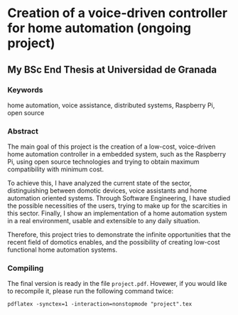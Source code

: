 # Creation of a voice-driven controller for home automation (ongoing project)
## My BSc End Thesis at Universidad de Granada
### Keywords
home automation, voice assistance, distributed systems, Raspberry Pi, open source

### Abstract
The main goal of this project is the creation of a low-cost, voice-driven home automation controller in a embedded system,
such as the Raspberry Pi, using open source technologies and trying to obtain maximum compatibility with minimum cost.

To achieve this, I have analyzed the current state of the sector, distinguishing between domotic devices, voice assistants 
and home automation oriented systems. Through Software Engineering, I have studied the possible necessities of the users,
trying to make up for the scarcities in this sector. Finally, I show an implementation of a home automation system in a real
environment, usable and extensible to any daily situation.

Therefore, this project tries to demonstrate the infinite opportunities that the recent field of domotics enables, 
and the possibility of creating low-cost functional home automation systems.

### Compiling
The final version is ready in the file `project.pdf`. Hovewer, if you would like to recompile it, please run 
the following command twice:

`pdflatex -synctex=1 -interaction=nonstopmode "project".tex`
